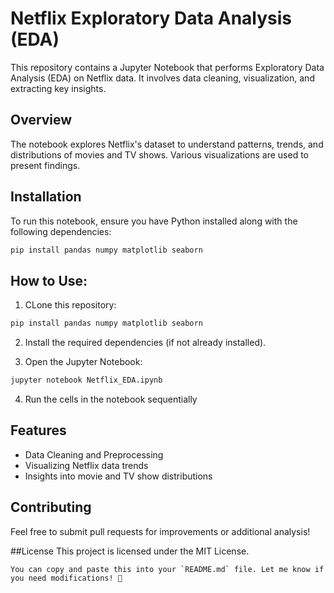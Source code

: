 # Netflix Exploratory Data Analysis (EDA)

This repository contains a Jupyter Notebook that performs Exploratory Data Analysis (EDA) on Netflix data. It involves data cleaning, visualization, and extracting key insights.

## Overview
The notebook explores Netflix's dataset to understand patterns, trends, and distributions of movies and TV shows. Various visualizations are used to present findings.

## Installation

To run this notebook, ensure you have Python installed along with the following dependencies:

```bash
pip install pandas numpy matplotlib seaborn
```

## How to Use:

1. CLone this repository:

```bash
pip install pandas numpy matplotlib seaborn
```

2. Install the required dependencies (if not already installed).

3. Open the Jupyter Notebook:

```bash
jupyter notebook Netflix_EDA.ipynb
```
4. Run the cells in the notebook sequentially


## Features

* Data Cleaning and Preprocessing
* Visualizing Netflix data trends
* Insights into movie and TV show distributions


## Contributing
Feel free to submit pull requests for improvements or additional analysis!


##License
This project is licensed under the MIT License.

```vbnet
You can copy and paste this into your `README.md` file. Let me know if you need modifications! 🚀

```
